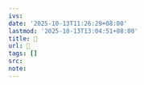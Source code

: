 ```yaml
---
ivs:
date: '2025-10-13T11:26:29+08:00'
lastmod: '2025-10-13T13:04:51+08:00'
title: 󰐽
url: 󰐽
tags: []
src:
note:
---
```


